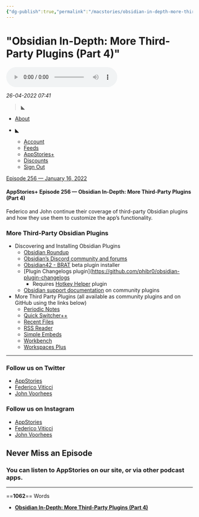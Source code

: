 ```yaml
---
{"dg-publish":true,"permalink":"/macstories/obsidian-in-depth-more-third-party-plugins-part-4/","dgHomeLink":true,"dgPassFrontmatter":false}
---
```


# "Obsidian In-Depth: More Third-Party Plugins (Part 4)"

![](AppStories256.mp3)

*26-04-2022 07:41* 

> ◣
[](https://club.macstories.net/)

-   [About](https://club.macstories.net/about)
-   ◣
    
    -   [Account](https://club.macstories.net/account)
    -   [Feeds](https://club.macstories.net/account/feeds)
    -   [AppStories+](https://appstories.net/subscribe)
    -   [Discounts](https://club.macstories.net/discounts)
    -   [Sign Out](https://auth.macstories.net/sign-out?client=club&redirect=%2Fepisodes%2F256)
    

[Episode 256 — January 16, 2022](https://club.macstories.net/episodes/256)

#### AppStories+ Episode 256 — Obsidian In-Depth: More Third-Party Plugins (Part 4)

Federico and John continue their coverage of third-party Obsidian plugins and how they use them to customize the app’s functionality.

### More Third-Party Obsidian Plugins

-   Discovering and Installing Obsidian Plugins
    -   [Obsidian Roundup](https://club.macstories.net/episodes/%5Bhttps://www.obsidianroundup.org/)
    -   [Obsidian’s Discord community and forums](https://obsidian.md/community)
    -   [Obsidian42 - BRAT](https://github.com/TfTHacker/obsidian42-brat) beta plugin installer
    -   \[Plugin Changelogs plugin\](https://github.com/phibr0/obsidian-plugin-changelogs
        -   Requires [Hotkey Helper](https://github.com/pjeby/hotkey-helper) plugin
    -   [Obsidian support documentation](https://help.obsidian.md/Advanced+topics/Community+plugins) on community plugins
-   More Third Party Plugins (all available as community plugins and on GitHub using the links below)
    -   [Periodic Notes](https://github.com/liamcain/obsidian-periodic-notes)
    -   [Quick Switcher++](https://github.com/darlal/obsidian-switcher-plus)
    -   [Recent Files](https://github.com/tgrosinger/recent-files-obsidian)
    -   [RSS Reader](https://github.com/joethei/obsidian-rss)
    -   [Simple Embeds](https://github.com/samwarnick/obsidian-simple-embeds)
    -   [Workbench](https://github.com/ryanjamurphy/workbench-obsidian)
    -   [Workspaces Plus](https://github.com/nothingislost/obsidian-workspaces-plus)

  

***

### Follow us on Twitter

-   [AppStories](https://www.twitter.com/appstoriesnet)
-   [Federico Viticci](https://www.twitter.com/viticci)
-   [John Voorhees](https://www.twitter.com/johnvoorhees)

### Follow us on Instagram

-   [AppStories](https://www.instagram.com/appstoriesnet/)
-   [Federico Viticci](https://www.instagram.com/viticci/)
-   [John Voorhees](https://www.instagram.com/johnvoorhees/)

## Never Miss an Episode

### You can listen to AppStories on our site, or via other podcast apps.
***

==**1062**== Words

- **[Obsidian In-Depth: More Third-Party Plugins (Part 4)](https://club.macstories.net/episodes/256)**
